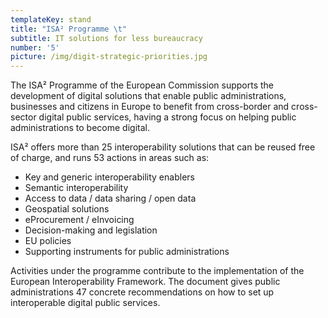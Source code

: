 ```yaml
---
templateKey: stand
title: "ISA² Programme \t"
subtitle: IT solutions for less bureaucracy
number: '5'
picture: /img/digit-strategic-priorities.jpg
---
```

The ISA² Programme of the European Commission supports the development of digital solutions that enable public administrations, businesses and citizens in Europe to benefit from cross-border and cross-sector digital public services, having a strong focus on helping public administrations to become digital.

ISA² offers more than 25 interoperability solutions that can be reused free of charge, and runs 53 actions in areas such as:

* Key and generic interoperability enablers
* Semantic interoperability
* Access to data / data sharing / open data
* Geospatial solutions
* eProcurement / eInvoicing
* Decision-making and legislation
* EU policies
* Supporting instruments for public administrations

Activities under the programme contribute to the implementation of the European Interoperability Framework. The document gives public administrations 47 concrete recommendations on how to set up interoperable digital public services.

